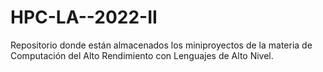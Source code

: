 # HPC-LA--2022-II
Repositorio donde están almacenados los miniproyectos de la materia de Computación del Alto Rendimiento con Lenguajes de Alto Nivel.
